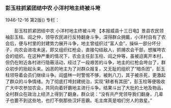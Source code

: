 ### 彭玉柱抓紧团结中农  小洋村地主终被斗垮

1946-12-16
第2版()
专栏：

　　彭玉柱抓紧团结中农
    小洋村地主终被斗垮
    【本报威县十三日电】景县农民领袖彭玉柱、阎之仲，领导农民进行反特翻身斗争，深得群众拥戴，小洋村自有了农会后，便与村里的封建势力展开斗争，地主曾组织过“富人会”，操纵一部分坏分子，向农会进攻未逞，即又组织红枪会，直接勾结敌人，抓捕农会干部，想摧垮农会的组织。在这种严重的情况下，农会主任彭玉柱、阎之仲等，虽被迫离开本村，但仍在附近各村进行隐蔽活动，经过了一段艰苦的斗争，地主的红枪会垮台了，群众初步的抬起头来。凶恶的地主为了对群众报复，又无耻的组织了“暗杀团”，彭玉柱领导着会员们继续斗争。阎盛林一时警惕不够，被刺八刀，其子被杀死，更激起了群众的斗争情绪。为了彻底打垮封建统治，实现“耕者有其田”，彭玉柱等便吸收广大中农参加农会，共同向着奸霸地主进行斗争。结果斗出了大批的土地及物品，全村群众在政治上经济上得到了翻身。群众说：“没有共产党领导我们翻身，几辈子也要不到这些地，也打不倒那些汉奸恶霸。毛主席真是咱们穷人的救星。”
